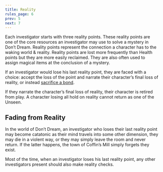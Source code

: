 ```yaml
---
title: Reality
rules_page: 6
prev: 5
next: 7
---
```


Each investigator starts with three reality points. These reality points are one of the core resources an investigator may use to solve a mystery in Don’t Dream. Reality points represent the connection a character has to the waking world & reality. Reality points are lost more frequently than Health points but they are more easily reclaimed. They are also often used to assign magical items at the conclusion of a mystery.

If an investigator would lose his last reality point, they are faced with a choice: accept the loss of the point and narrate their character’s final loss of reality, or instead [sacrifice a bond](/moves-everyone-has#back-from-the-brink).

If they narrate the character’s final loss of reality, their character is retired from play. A character losing all hold on reality cannot return as one of the Unseen.

## Fading from Reality

In the world of Don’t Dream, an investigator who loses their last reality point may become catatonic as their mind travels into some other dimension, they may die in a violent way, or they may simply leave the room and never return. If the latter happens, the town of Coffin’s Mill simply forgets they exist.

Most of the time, when an investigator loses his last reality point, any other investigators present should also make reality checks.
